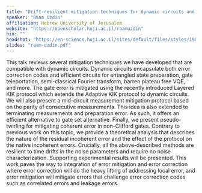 ```yaml
---
title: "Drift-resilient mitigation techniques for dynamic circuits and QEM-QEC integration"
speaker: "Raam Uzdin"
affiliation: Hebrew University of Jerusalem
website: "https://openscholar.huji.ac.il/raamuzdin"
bio: ""
headshot: "https://en-science.huji.ac.il/sites/default/files/styles/190_250/public/science/files/uzdin.jpg?m=1717910501&itok=XnDnJOo3"
slides: "raam-uzdin.pdf"
---
```


This talk reviews several mitigation techniques we have developed that are compatible with dynamic circuits. Dynamic circuits encapsulate both error correction codes and efficient circuits for entangled state preparation, gate teleportation, semi-classical Fourier transform, barren plateau free VQE, and more. The gate error is mitigated using the recently introduced Layered KIK protocol which extends the Adaptive KIK protocol to dynamic circuits. We will also present a mid-circuit measurement mitigation protocol based on the parity of consecutive measurements. This idea is also extended to terminating measurements and preparation error. As such, it offers an efficient alternative to gate set alternative. Finally, we present pseudo-twirling for mitigating coherent error in non-Clifford gates. Contrary to previous work on this topic, we provide a theoretical analysis that describes the nature of the residual incoherent error and the effect of the protocol on the native incoherent errors. Crucially, all the above-described methods are resilient to time drifts in the noise parameters and require no noise characterization. Supporting experimental results will be presented. This work paves the way to integration of error mitigation and error correction where error correction will do the heavy lifting of addressing local error, and error mitigation will mitigate errors that challenge error correction codes such as correlated errors and leakage errors.
